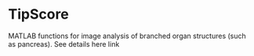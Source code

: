 # TipScore
MATLAB functions for image analysis of branched organ structures (such as pancreas). See details here link
